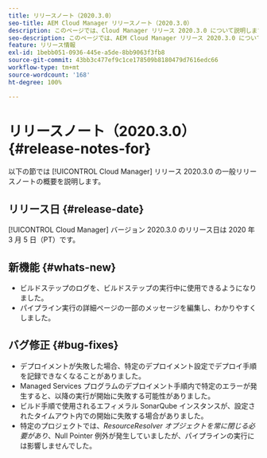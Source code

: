 ```yaml
---
title: リリースノート（2020.3.0）
seo-title: AEM Cloud Manager リリースノート（2020.3.0）
description: このページでは、Cloud Manager リリース 2020.3.0 について説明します。
seo-description: このページでは、AEM Cloud Manager リリース 2020.3.0 について説明します。
feature: リリース情報
exl-id: 1bebb051-0936-445e-a5de-8bb9063f3fb8
source-git-commit: 43bb3c477ef9c1ce178509b8180479d7616edc66
workflow-type: tm+mt
source-wordcount: '168'
ht-degree: 100%

---
```


# リリースノート（2020.3.0） {#release-notes-for}

以下の節では [!UICONTROL Cloud Manager] リリース 2020.3.0 の一般リリースノートの概要を説明します。

## リリース日 {#release-date}

[!UICONTROL Cloud Manager] バージョン 2020.3.0 のリリース日は 2020 年 3 月 5 日（PT）です。

## 新機能 {#whats-new}

* ビルドステップのログを、ビルドステップの実行中に使用できるようになりました。
* パイプライン実行の詳細ページの一部のメッセージを編集し、わかりやすくしました。

## バグ修正 {#bug-fixes}

* デプロイメントが失敗した場合、特定のデプロイメント設定でデプロイ手順を記録できなくなることがありました。
* Managed Services プログラムのデプロイメント手順内で特定のエラーが発生すると、以降の実行が開始に失敗する可能性がありました。
* ビルド手順で使用されるエフィメラル SonarQube インスタンスが、設定されたタイムアウト内での開始に失敗する場合がありました。
* 特定のプロジェクトでは、*ResourceResolver オブジェクトを常に閉じる必要があり*、Null Pointer 例外が発生していましたが、パイプラインの実行には影響しませんでした。
